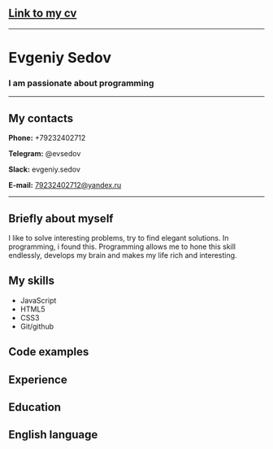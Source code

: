 ## [Link to my cv](https://EvSedov.github.io/rsschool-cv/cv)

---

# Evgeniy Sedov

### I am passionate about programming

---

## My contacts

**Phone:** +79232402712

**Telegram:** @evsedov

**Slack:** evgeniy.sedov

**E-mail:** 79232402712@yandex.ru

---

## Briefly about myself

I like to solve interesting problems, try to find elegant solutions. In programming, i found this. Programming allows me to hone this skill endlessly, develops my brain and makes my life rich and interesting.

## My skills

- JavaScript
- HTML5
- CSS3
- Git/github

## Code examples

## Experience

## Education

## English language
